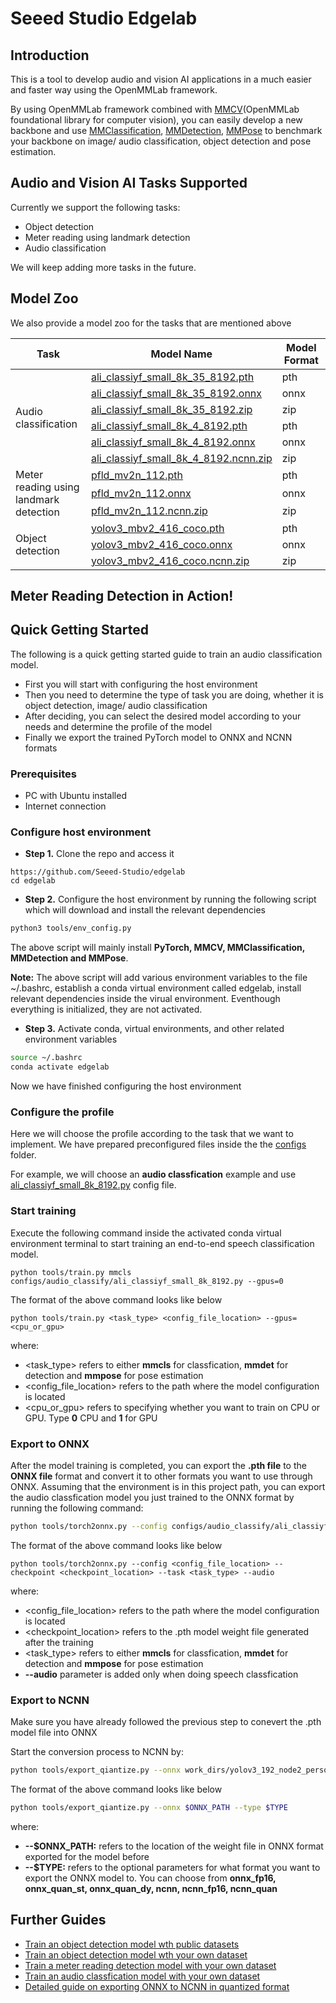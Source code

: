# Seeed Studio Edgelab

## Introduction

This is a tool to develop audio and vision AI applications in a much easier and faster way using the OpenMMLab framework. 

By using OpenMMLab framework combined with [MMCV](https://github.com/open-mmlab/mmcv)(OpenMMLab foundational library for computer vision), you can easily develop a new backbone and use [MMClassification](https://github.com/open-mmlab/mmclassification), [MMDetection](https://github.com/open-mmlab/mmdetection), [MMPose](https://github.com/open-mmlab/mmpose) to benchmark your backbone on image/ audio classification, object detection and pose estimation.

## Audio and Vision AI Tasks Supported

Currently we support the following tasks:

- Object detection 
- Meter reading using landmark detection
- Audio classification

We will keep adding more tasks in the future.

## Model Zoo

We also provide a model zoo for the tasks that are mentioned above

<table>
<thead>
  <tr>
    <th>Task</th>
    <th>Model Name</th>
    <th>Model Format</th>
  </tr>
</thead>
<tbody>
  <tr>
    <td rowspan="6">Audio classification</td>
    <td><a href="https://github.com/Seeed-Studio/Edgelab/releases/download/model_zoo/ali_classiyf_small_8k_35_8192.pth" target="_blank" rel="noopener noreferrer">ali_classiyf_small_8k_35_8192.pth</a></td>
    <td>pth</td>
  </tr>
  <tr>
    <td><a href="https://github.com/Seeed-Studio/Edgelab/releases/download/model_zoo/ali_classiyf_small_8k_35_8192.onnx" target="_blank" rel="noopener noreferrer">ali_classiyf_small_8k_35_8192.onnx</a></td>
    <td>onnx</td>
  </tr>
  <tr>
    <td><a href="https://github.com/Seeed-Studio/Edgelab/releases/download/model_zoo/ali_classiyf_small_8k_35_8192.zip" target="_blank" rel="noopener noreferrer">ali_classiyf_small_8k_35_8192.zip</a></td>
    <td>zip</td>
  </tr>
  <tr>
    <td><a href="https://github.com/Seeed-Studio/Edgelab/releases/download/model_zoo/ali_classiyf_small_8k_4_8192.pth" target="_blank" rel="noopener noreferrer">ali_classiyf_small_8k_4_8192.pth</a></td>
    <td>pth</td>
  </tr>
  <tr>
    <td><a href="https://github.com/Seeed-Studio/Edgelab/releases/download/model_zoo/ali_classiyf_small_8k_4_8192.onnx" target="_blank" rel="noopener noreferrer">ali_classiyf_small_8k_4_8192.onnx</a></td>
    <td>onnx</td>
  </tr>
  <tr>
    <td><a href="https://github.com/Seeed-Studio/Edgelab/releases/download/model_zoo/ali_classiyf_small_8k_4_8192.ncnn.zip" target="_blank" rel="noopener noreferrer">ali_classiyf_small_8k_4_8192.ncnn.zip</a></td>
    <td>zip</td>
  </tr>
  <tr>
    <td rowspan="3">Meter reading using <br>landmark detection</td>
    <td><a href="https://github.com/Seeed-Studio/Edgelab/releases/download/model_zoo/pfld_mv2n_112.pth" target="_blank" rel="noopener noreferrer">pfld_mv2n_112.pth</a></td>
    <td>pth</td>
  </tr>
  <tr>
    <td><a href="https://github.com/Seeed-Studio/Edgelab/releases/download/model_zoo/pfld_mv2n_112.onnx" target="_blank" rel="noopener noreferrer">pfld_mv2n_112.onnx</a></td>
    <td>onnx</td>
  </tr>
  <tr>
    <td><a href="https://github.com/Seeed-Studio/Edgelab/releases/download/model_zoo/pfld_mv2n_112.ncnn.zip" target="_blank" rel="noopener noreferrer">pfld_mv2n_112.ncnn.zip</a></td>
    <td>zip</td>
  </tr>
  <tr>
    <td rowspan="3">Object detection</td>
    <td><a href="https://github.com/Seeed-Studio/Edgelab/releases/download/model_zoo/yolov3_mbv2_416_coco.pth" target="_blank" rel="noopener noreferrer">yolov3_mbv2_416_coco.pth</a></td>
    <td>pth</td>
  </tr>
  <tr>
    <td><a href="https://github.com/Seeed-Studio/Edgelab/releases/download/model_zoo/yolov3_mbv2_416_coco.onnx" target="_blank" rel="noopener noreferrer">yolov3_mbv2_416_coco.onnx</a></td>
    <td>onnx</td>
  </tr>
  <tr>
    <td><a href="https://github.com/Seeed-Studio/Edgelab/releases/download/model_zoo/yolov3_mbv2_416_coco.ncnn.zip" target="_blank" rel="noopener noreferrer">yolov3_mbv2_416_coco.ncnn.zip</a></td>
    <td>zip</td>
  </tr>
</tbody>
</table>

## Meter Reading Detection in Action!

## Quick Getting Started 

The following is a quick getting started guide to train an audio classification model.

- First you will start with configuring the host environment 
- Then you need to determine the type of task you are doing, whether it is object detection, image/ audio classification
- After deciding, you can select the desired model according to your needs and determine the profile of the model
- Finally we export the trained PyTorch model to ONNX and NCNN formats  

### Prerequisites 

- PC with Ubuntu installed 
- Internet connection

### Configure host environment 

- **Step 1.** Clone the repo and access it

```
https://github.com/Seeed-Studio/edgelab
cd edgelab
```

- **Step 2.** Configure the host environment by running the following script which will download and install the relevant dependencies 

```sh
python3 tools/env_config.py
```

The above script will mainly install **PyTorch, MMCV, MMClassification, MMDetection and MMPose**.

**Note:** The above script will add various environment variables to the file ~/.bashrc, establish a conda virtual environment called edgelab, install relevant dependencies inside the virual environment. Eventhough everything is initialized, they are not activated.

- **Step 3.** Activate conda, virtual environments, and other related environment variables

```sh
source ~/.bashrc
conda activate edgelab
```

Now we have finished configuring the host environment 

### Configure the profile

Here we will choose the profile according to the task that we want to implement. We have prepared preconfigured files inside the the [configs](https://github.com/Seeed-Studio/edgelab/tree/master/configs) folder.

For example, we will choose an **audio classfication** example and use [ali_classiyf_small_8k_8192.py](https://github.com/Seeed-Studio/Edgelab/blob/master/configs/audio_classify/ali_classiyf_small_8k_8192.py) config file.

### Start training 

Execute the following command inside the activated conda virtual environment terminal to start training an end-to-end speech classification model.

```
python tools/train.py mmcls configs/audio_classify/ali_classiyf_small_8k_8192.py --gpus=0
```

The format of the above command looks like below

```
python tools/train.py <task_type> <config_file_location> --gpus=<cpu_or_gpu>
```

where:

- <task_type> refers to either **mmcls** for classfication, **mmdet** for detection and **mmpose** for pose estimation
- <config_file_location> refers to the path where the model configuration is located 
- <cpu_or_gpu> refers to specifying whether you want to train on CPU or GPU. Type **0** CPU and **1** for GPU

### Export to ONNX 

After the model training is completed, you can export the **.pth file** to the **ONNX file** format and convert it to other formats you want to use through ONNX. Assuming that the environment is in this project path, you can export the audio classfication model you just trained to the ONNX format by running the following command:

```sh
python tools/torch2onnx.py --config configs/audio_classify/ali_classiyf_small_8k_8192.py --checkpoint work_dirs/yolov3_192_node2_person/exp1/latest.pth --task mmcls --audio
```

The format of the above command looks like below

```
python tools/torch2onnx.py --config <config_file_location> --checkpoint <checkpoint_location> --task <task_type> --audio
```

where:

- <config_file_location> refers to the path where the model configuration is located 
- <checkpoint_location> refers to the .pth  model weight file generated after the training
- <task_type> refers to either **mmcls** for classfication, **mmdet** for detection and **mmpose** for pose estimation
- **--audio** parameter is added only when doing speech classfication

### Export to NCNN

Make sure you have already followed the previous step to conevert the .pth model file into ONNX 

Start the conversion process to NCNN by:

```sh
python tools/export_qiantize.py --onnx work_dirs/yolov3_192_node2_person/exp1 --type ncnn
```

The format of the above command looks like below

```sh
python tools/export_qiantize.py --onnx $ONNX_PATH --type $TYPE
```

where:

- **--$ONNX_PATH:** refers to the location of the weight file in ONNX format exported for the model before
- **--$TYPE:** refers to the optional parameters for what format you want to export the ONNX model to. You can choose from **onnx_fp16, onnx_quan_st, onnx_quan_dy, ncnn, ncnn_fp16, ncnn_quan**

## Further Guides 

- [Train an object detection model wth public datasets]()
- [Train an object detection model wth your own dataset]()
- [Train a meter reading detection model with your own dataset]()
- [Train an audio classfication model with your own dataset]()
- [Detailed guide on exporting ONNX to NCNN in quantized format]()